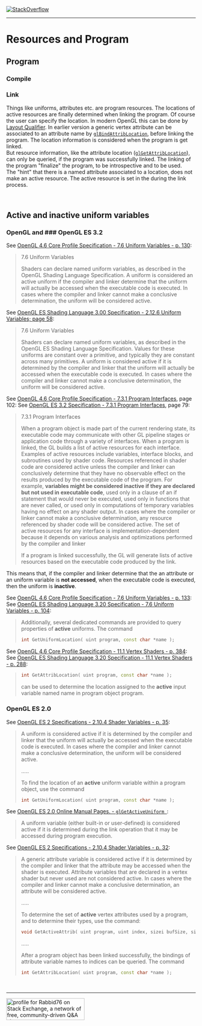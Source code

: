 [![StackOverflow](https://stackexchange.com/users/flair/7322082.png)](https://stackoverflow.com/users/5577765/rabbid76?tab=profile)

---

# Resources and Program

## Program

### Compile

### Link

Things like uniforms, attributes etc. are program resources. The locations of active resources are finally determined when linking the program.
Of course the user can specify the location. In modern OpenGL this can be done by [Layout Qualifier](https://www.khronos.org/opengl/wiki/Layout_Qualifier_(GLSL)).
In earlier version a generic vertex attribute can be associated to an attribute name by [`glBindAttribLocation`](https://www.khronos.org/registry/OpenGL-Refpages/gl4/html/glBindAttribLocation.xhtml),
before linking the program. The location information is considered when the program is get linked.<br/>
But resource information, like the attribute location ([`glGetAttribLocation`](https://www.khronos.org/registry/OpenGL-Refpages/gl4/html/glGetAttribLocation.xhtml)), can only be queried, if the program was successfully linked. The linking of the program "finalize" the program, to be introspective and to be used.<br/>
The "hint" that there is a named attribute associated to a location, does not make an active resource. The active resource is set in the during the link process.

<br/>

## Active and inactive uniform variables

### OpenGL and ### OpenGL ES 3.2

See [OpenGL 4.6 Core Profile Specification - 7.6 Uniform Variables - p. 130](https://www.khronos.org/registry/OpenGL/specs/gl/glspec46.core.pdf):

> 7.6 Uniform Variables
>
> Shaders can declare named uniform variables, as described in the OpenGL Shading Language Specification. A uniform is considered an active uniform if the compiler and linker determine that the uniform will actually be accessed when the executable code is executed. In cases where the compiler and linker cannot make a conclusive determination, the uniform will be considered active.

See [OpenGL ES Shading Language 3.00 Specification - 2.12.6 Uniform Variables; page 58](https://www.khronos.org/registry/OpenGL/specs/es/3.0/es_spec_3.0.pdf):

> 7.6 Uniform Variables
>
> Shaders can declare named uniform variables, as described in the OpenGL ES Shading Language Specification. Values for these uniforms are constant over a
primitive, and typically they are constant across many primitives. A uniform is considered active if it is determined by the compiler and linker that the uniform
will actually be accessed when the executable code is executed. In cases where the compiler and linker cannot make a conclusive determination, the uniform will be
considered active.

See [OpenGL 4.6 Core Profile Specification - 7.3.1 Program Interfaces](https://www.khronos.org/registry/OpenGL/specs/gl/glspec46.core.pdf#page=124&zoom=100,0,173), page 102:
See [OpenGL ES 3.2 Specification - 7.3.1 Program Interfaces](https://www.khronos.org/registry/OpenGL/specs/es/3.2/es_spec_3.2.pdf#page=97&zoom=100,0,173), page 79:

> 7.3.1 Program Interfaces
>
> When a program object is made part of the current rendering state, its executable code may communicate with other GL pipeline stages or application code through a variety of interfaces. When a program is linked, the GL builds a list of active resources for each interface. Examples of active resources include variables, interface blocks, and subroutines used by shader code. Resources referenced in shader code are considered active unless the compiler and linker can conclusively determine that they have no observable effect on the results produced by the executable code of the program. For example, **variables might be considered inactive if they are declared but not used in executable code**, used only in a clause of an if statement that would never be executed, used only in functions that are never called, or used only in computations of temporary variables having no effect on any shader output. In cases where the compiler or linker cannot make a conclusive determination, any resource referenced by shader code will be considered active. The set of active resources for any interface is implementation-dependent because it depends on various analysis and optimizations performed by the compiler and linker
>
> If a program is linked successfully, the GL will generate lists of active resources based on the executable code produced by the link.

This means that, if the compiler and linker determine that the an attribute or an uniform variable is **not accessed**, when the executable code is executed, then the uniform is **inactive**.

See [OpenGL 4.6 Core Profile Specification - 7.6 Uniform Variables - p. 133](https://www.khronos.org/registry/OpenGL/specs/gl/glspec46.core.pdf):
See [OpenGL ES Shading Language 3.20 Specification - 7.6 Uniform Variables - p. 104](https://www.khronos.org/registry/OpenGL/index_es.php#specs32):

> Additionally, several dedicated commands are provided to query properties of **active** uniforms. The command
>
> ```cpp
> int GetUniformLocation( uint program, const char *name );
> ```

See [OpenGL 4.6 Core Profile Specification - 11.1 Vertex Shaders - p. 384](https://www.khronos.org/registry/OpenGL/specs/gl/glspec46.core.pdf):
See [OpenGL ES Shading Language 3.20 Specification - 11.1 Vertex Shaders - p. 288](https://www.khronos.org/registry/OpenGL/index_es.php#specs32):

> ```cpp
> int GetAttribLocation( uint program, const char *name );
> ```
>
> can be used to determine the location assigned to the **active** input variable named name in program object program.

### OpenGL ES 2.0

See [OpenGL ES 2 Specifications - 2.10.4 Shader Variables - p. 35](https://www.khronos.org/registry/OpenGL/specs/es/2.0/es_full_spec_2.0.pdf):

> A uniform is considered active if it is determined by the compiler and linker that the uniform will actually be accessed when the executable code is executed. In cases where the compiler and linker cannot make a conclusive determination, the uniform will be considered active.
>
> .....
>
> To find the location of an **active** uniform variable within a program object, use the command
>
> ```cpp
> int GetUniformLocation( uint program, const char *name );
> ```

See [OpenGL ES 2.0 Online Manual Pages. - `glGetActiveUniform `](https://www.khronos.org/registry/OpenGL-Refpages/es2.0/):

> A uniform variable (either built-in or user-defined) is considered active if it is determined during the link operation that it may be accessed during program execution.

See [OpenGL ES 2 Specifications - 2.10.4 Shader Variables - p. 32](https://www.khronos.org/registry/OpenGL/specs/es/2.0/es_full_spec_2.0.pdf):

> A generic attribute variable is considered active if it is determined by the compiler and linker that the attribute may be accessed when the shader is executed. Attribute variables that are declared in a vertex shader but never used are not considered active. In cases where the compiler and linker cannot make a conclusive determination, an attribute will be considered active.
>
> .....
>
> To determine the set of **active** vertex attributes used by a program, and to determine their types, use the command:
>
> ```cpp
> void GetActiveAttrib( uint program, uint index, sizei bufSize, sizei *length, int *size, enum *type, char *name );
> ```
>
> .....
>
> After a program object has been linked successfully, the bindings of attribute variable names to indices can be queried. The command
>
> ```cpp
> int GetAttribLocation( uint program, const char *name );
> ```

<br/><hr/>

<a href="https://stackexchange.com/users/7322082/rabbid76"><img src="https://stackexchange.com/users/flair/7322082.png" width="208" height="58" alt="profile for Rabbid76 on Stack Exchange, a network of free, community-driven Q&amp;A sites" title="profile for Rabbid76 on Stack Exchange, a network of free, community-driven Q&amp;A sites" /></a>
